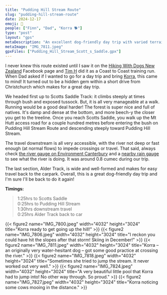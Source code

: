 ```yaml
---
title: "Pudding Hill Stream Route"
slug: "pudding-hill-stream-route"
date: 2024-12-17
emoji: 🥾
people: ["Finn", "Dad", "Korra 🐕"]
type: "post"
layout: "gps"
metaDescription: "An excellent dog-friendly day trip with varied terrain and river travel within close reach of Christchurch."
metaImage: "IMG_7811.jpeg"
gpxFiles: ["Pudding_Hill_Stream_Scott_s_Saddle.gpx"]
---
```


I never knew this route existed until I saw it on the [Hiking With Dogs New Zealand](https://www.facebook.com/groups/154837325051382) Facebook page and [Tim H](/people/#tim-h) did it as a Coast to Coast training run. When Dad asked if I wanted to go for a day trip and bring [Korra](/people/#korra-), this came to mind! It turned out to be a hidden gem within a short drive from Christchurch which makes for a great day trip.

We headed first up to Scotts Saddle Track: it climbs steeply at times through bush and exposed tussock. But, it is all very manageable at a walk. Running would be a good deal harder! The forest is super nice and full of natives. It's damp and dense at the bottom, and more beech-y the closer you get to the treeline. Once you reach Scotts Saddle, you walk up the Mt Hutt access road for a couple hundred metres before entering the bush on Pudding Hill Stream Route and descending steeply toward Pudding Hill Stream.

The travel downstream is all very accessible, with the river not deep or fast enough (at normal flows) to impede crossings or travel. That said, always check [the river gauge on Environment Canterbury](https://www.ecan.govt.nz/data/riverflow//sitedetails/68836) and a [nearby rain gauge](https://www.ecan.govt.nz/data/rainfall-data//sitedetails/315510) to see what the river is doing. It was around 0.8 cumec during our trip.

The last section, Alder Track, is wide and well-formed and makes for easy travel back to the carpark. Overall, this is a great dog-friendly day trip and I'm sure I'll be back to do it again!

__Timings:__
> 1:25hrs to Scotts Saddle<br/>
> 0:25hrs to Pudding Hill Stream<br/>
> 1:30hrs downstream travel<br/>
> 0:25hrs Alder Track back to car<br/>

{{< figure2 name="IMG_7800.jpeg" width="4032" height="3024" title="Korra ready to get going up the hill!" >}}
{{< figure2 name="IMG_7806.jpeg" width="4032" height="3024" title="I reckon you could have hit the slopes after that storm! Skiing in December!" >}}
{{< figure2 name="IMG_7811.jpeg" width="4032" height="3024" title="Korra – an originally very water-hesitant dog – got some good practice at crossing the river." >}}
{{< figure2 name="IMG_7818.jpeg" width="4032" height="3024" title="Sometimes she tried to jump the stream. It never worked out very well." >}}
{{< figure2 name="IMG_7824.jpeg" width="4032" height="3024" title="A very beautiful little pool that Korra had to jump into! No other way through. So proud." >}}
{{< figure2 name="IMG_7827.jpeg" width="4032" height="3024" title="Korra noticing some cows mooing in the distance." >}}
